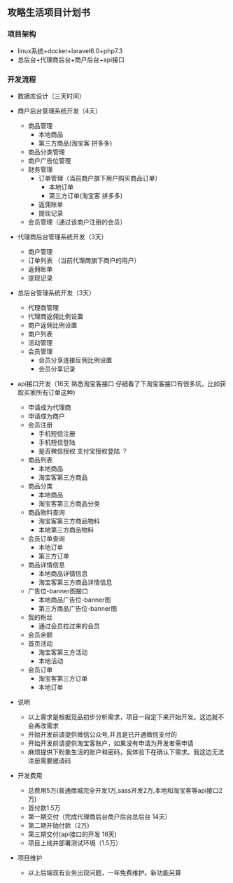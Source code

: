 ## 攻略生活项目计划书
### 项目架构
 - linux系统+docker+laravel6.0+php7.3
 - 总后台+代理商后台+商户后台+api接口 
### 开发流程
  - 数据库设计（三天时间）
  
  - 商户后台管理系统开发（4天）
    - 商品管理
      - 本地商品
      - 第三方商品(淘宝客 拼多多)
    - 商品分类管理
    - 商户广告位管理
    - 财务管理
        - 订单管理（当前商户旗下用户购买商品订单）
           - 本地订单
           - 第三方订单(淘宝客 拼多多)  
        - 返佣账单   
        - 提现记录
    - 会员管理（通过该商户注册的会员）
        
   - 代理商后台管理系统开发（3天）
      - 商户管理
      - 订单列表 （当前代理商旗下商户的用户）
      - 返佣账单
      - 提现记录
      
   - 总后台管理系统开发（3天）
      - 代理商管理
      - 代理商返佣比例设置
      - 商户返佣比例设置
      - 商户列表
      - 活动管理
      - 会员管理
        - 会员分享连接反佣比例设置  
        - 会员分享记录
        
  - api接口开发（16天 熟悉淘宝客接口 仔细看了下淘宝客接口有很多坑，比如获取买家所有订单这种）
    - 申请成为代理商
    - 申请成为商户
    - 会员注册
        - 手机短信注册
        - 手机短信登陆
        - 是否微信授权 支付宝授权登陆 ？
    - 商品列表
        - 本地商品
        - 淘宝客第三方商品
    - 商品分类
        - 本地商品
        - 淘宝客第三方商品分类
    - 商品物料查询
        - 淘宝客第三方商品物料
        - 本地第三方商品物料
    - 会员订单查询
        - 本地订单
        - 第三方订单
    - 商品详情信息
        - 本地商品详情信息
        - 淘宝客第三方商品详情信息
    - 广告位-banner图接口
        - 本地商品广告位-banner图
        - 第三方商品广告位-banner图
    - 我的粉丝
        - 通过会员拉过来的会员
    - 会员余额
    - 首页活动
        - 淘宝客第三方活动
        - 本地活动
    - 会员订单
        - 淘宝客第三方订单
        - 本地订单  
   - 说明
        - 以上需求是根据竞品初步分析需求，项目一段定下来开始开发。这边就不会再改需求
        - 开始开发前请提供微信公众号,并且是已开通微信支付的
        - 开始开发前请提供淘宝客账户，如果没有申请为开发者需申请
        - 麻烦提供下粉象生活的账户和密码，我体验下在确认下需求。我这边无法注册需要邀请码
   - 开发费用
     - 总费用5万(普通商城完全开发1万,sass开发2万,本地和淘宝客等api接口2万)
     - 首付款1.5万
     - 第一期交付（完成代理商后台商户后台总后台 14天）
     - 第二期开始付款（2万) 
     - 第三期交付(api接口的开发 16天)
     - 项目上线并部署测试环境（1.5万）
   - 项目维护
     - 以上后端现有业务出现问题，一年免费维护。新功能另算
     
     
                      
           
        
        
        
         

